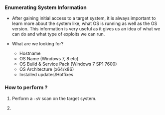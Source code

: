 
### Enumerating System Information

+ After gaining initial access to a target system, it is always important to learn more about the system like, what OS is running as well as the OS version. This information is very useful as it gives us an idea of what we can do and what type of exploits we can run.

+ What are we looking for?
	+ Hostname
	+ OS Name (Windows 7, 8 etc)
	+ OS Build & Service Pack (Windows 7 SP1 7600)
	+ OS Architecture (x64/x86)
	+ Installed updates/Hotfixes

### How to perform ?

1. Perform a `-sV` scan on the target system. 

2. 